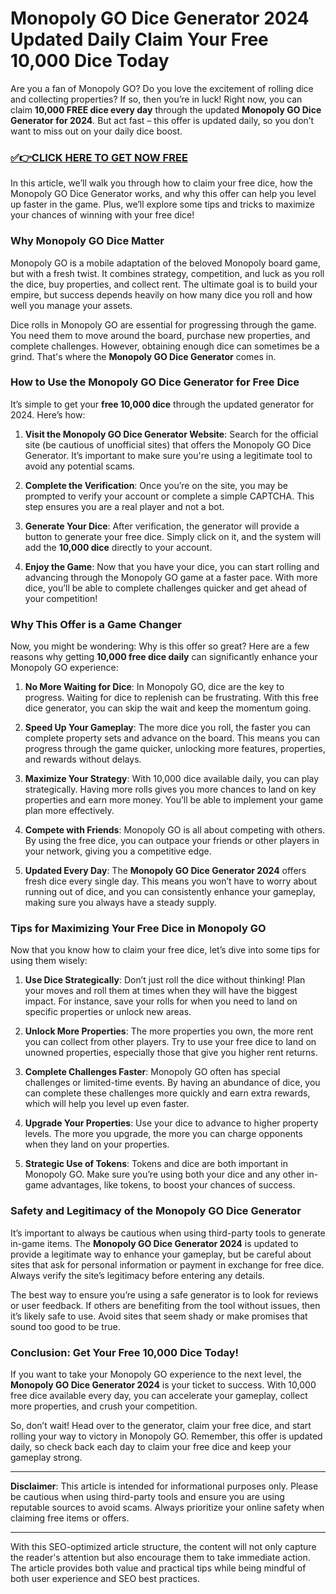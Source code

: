 # Monopoly GO Dice Generator 2024 Updated Daily Claim Your Free 10,000 Dice Today

Are you a fan of Monopoly GO? Do you love the excitement of rolling dice and collecting properties? If so, then you’re in luck! Right now, you can claim **10,000 FREE dice every day** through the updated **Monopoly GO Dice Generator for 2024**. But act fast – this offer is updated daily, so you don’t want to miss out on your daily dice boost.

### [✅👉CLICK HERE TO GET NOW FREE](https://freeforyou.xyz/monopoly/go/)

In this article, we’ll walk you through how to claim your free dice, how the Monopoly GO Dice Generator works, and why this offer can help you level up faster in the game. Plus, we’ll explore some tips and tricks to maximize your chances of winning with your free dice!

### Why Monopoly GO Dice Matter

Monopoly GO is a mobile adaptation of the beloved Monopoly board game, but with a fresh twist. It combines strategy, competition, and luck as you roll the dice, buy properties, and collect rent. The ultimate goal is to build your empire, but success depends heavily on how many dice you roll and how well you manage your assets.

Dice rolls in Monopoly GO are essential for progressing through the game. You need them to move around the board, purchase new properties, and complete challenges. However, obtaining enough dice can sometimes be a grind. That's where the **Monopoly GO Dice Generator** comes in.

### How to Use the Monopoly GO Dice Generator for Free Dice

It’s simple to get your **free 10,000 dice** through the updated generator for 2024. Here’s how:

1. **Visit the Monopoly GO Dice Generator Website**: Search for the official site (be cautious of unofficial sites) that offers the Monopoly GO Dice Generator. It’s important to make sure you're using a legitimate tool to avoid any potential scams.

2. **Complete the Verification**: Once you’re on the site, you may be prompted to verify your account or complete a simple CAPTCHA. This step ensures you are a real player and not a bot.

3. **Generate Your Dice**: After verification, the generator will provide a button to generate your free dice. Simply click on it, and the system will add the **10,000 dice** directly to your account.

4. **Enjoy the Game**: Now that you have your dice, you can start rolling and advancing through the Monopoly GO game at a faster pace. With more dice, you’ll be able to complete challenges quicker and get ahead of your competition!

### Why This Offer is a Game Changer

Now, you might be wondering: Why is this offer so great? Here are a few reasons why getting **10,000 free dice daily** can significantly enhance your Monopoly GO experience:

1. **No More Waiting for Dice**: In Monopoly GO, dice are the key to progress. Waiting for dice to replenish can be frustrating. With this free dice generator, you can skip the wait and keep the momentum going.

2. **Speed Up Your Gameplay**: The more dice you roll, the faster you can complete property sets and advance on the board. This means you can progress through the game quicker, unlocking more features, properties, and rewards without delays.

3. **Maximize Your Strategy**: With 10,000 dice available daily, you can play strategically. Having more rolls gives you more chances to land on key properties and earn more money. You’ll be able to implement your game plan more effectively.

4. **Compete with Friends**: Monopoly GO is all about competing with others. By using the free dice, you can outpace your friends or other players in your network, giving you a competitive edge.

5. **Updated Every Day**: The **Monopoly GO Dice Generator 2024** offers fresh dice every single day. This means you won’t have to worry about running out of dice, and you can consistently enhance your gameplay, making sure you always have a steady supply.

### Tips for Maximizing Your Free Dice in Monopoly GO

Now that you know how to claim your free dice, let’s dive into some tips for using them wisely:

1. **Use Dice Strategically**: Don’t just roll the dice without thinking! Plan your moves and roll them at times when they will have the biggest impact. For instance, save your rolls for when you need to land on specific properties or unlock new areas.

2. **Unlock More Properties**: The more properties you own, the more rent you can collect from other players. Try to use your free dice to land on unowned properties, especially those that give you higher rent returns.

3. **Complete Challenges Faster**: Monopoly GO often has special challenges or limited-time events. By having an abundance of dice, you can complete these challenges more quickly and earn extra rewards, which will help you level up even faster.

4. **Upgrade Your Properties**: Use your dice to advance to higher property levels. The more you upgrade, the more you can charge opponents when they land on your properties.

5. **Strategic Use of Tokens**: Tokens and dice are both important in Monopoly GO. Make sure you’re using both your dice and any other in-game advantages, like tokens, to boost your chances of success.

### Safety and Legitimacy of the Monopoly GO Dice Generator

It’s important to always be cautious when using third-party tools to generate in-game items. The **Monopoly GO Dice Generator 2024** is updated to provide a legitimate way to enhance your gameplay, but be careful about sites that ask for personal information or payment in exchange for free dice. Always verify the site’s legitimacy before entering any details.

The best way to ensure you’re using a safe generator is to look for reviews or user feedback. If others are benefiting from the tool without issues, then it’s likely safe to use. Avoid sites that seem shady or make promises that sound too good to be true.

### Conclusion: Get Your Free 10,000 Dice Today!

If you want to take your Monopoly GO experience to the next level, the **Monopoly GO Dice Generator 2024** is your ticket to success. With 10,000 free dice available every day, you can accelerate your gameplay, collect more properties, and crush your competition. 

So, don’t wait! Head over to the generator, claim your free dice, and start rolling your way to victory in Monopoly GO. Remember, this offer is updated daily, so check back each day to claim your free dice and keep your gameplay strong.

---

**Disclaimer**: This article is intended for informational purposes only. Please be cautious when using third-party tools and ensure you are using reputable sources to avoid scams. Always prioritize your online safety when claiming free items or offers.

--- 

With this SEO-optimized article structure, the content will not only capture the reader's attention but also encourage them to take immediate action. The article provides both value and practical tips while being mindful of both user experience and SEO best practices.
